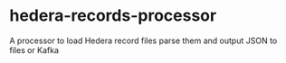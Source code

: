 # hedera-records-processor
A processor to load Hedera record files parse them and output JSON to files or Kafka
